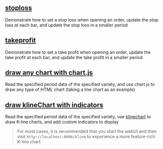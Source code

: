 ## [stoploss](stoploss.go)
Demonstrate how to set a stop loss when opening an order, update the stop loss at each bar, and update the stop loss in a smaller period

## [takeprofit](takeprofit.go)
Demonstrate how to set a take profit when opening an order, update the take profit at each bar, and update the take profit in a smaller period

## [draw any chart with chart.js](genAnyChart_test.go)
Read the specified period data of the specified variety, and use chart.js to draw any type of HTML chart (taking a line chart as an example)

## [draw klineChart with indicators](genKlineChart_test.go)
Read the specified period data of the specified variety, use [klinechart](https://klinecharts.com/) to draw K-line charts, and add custom indicators to display
> For most cases, it is recommended that you start the webUI and then visit `http://localhost:8000/kline` to experience a more feature-rich K-line chart
